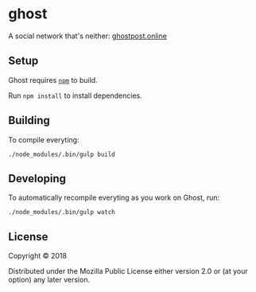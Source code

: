 # ghost

A social network that's neither: [ghostpost.online](https://ghostpost.online/)

## Setup

Ghost requires [`npm`](https://www.npmjs.com/get-npm) to build.

Run `npm install` to install dependencies.

## Building

To compile everyting:

```
./node_modules/.bin/gulp build
```

## Developing

To automatically recompile everyting as you work on Ghost, run:

```
./node_modules/.bin/gulp watch
```

## License

Copyright © 2018

Distributed under the Mozilla Public License either version 2.0 or (at
your option) any later version.

